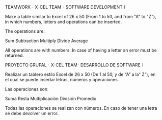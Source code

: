 TEAMWORK - X-CEL TEAM - SOFTWARE DEVELOPMENT I 

Make a table similar to Excel of 26 x 50 (From 1 to 50, and from "A" to "Z"), in which numbers, letters and operations can be inserted. 

The operations are: 

Sum
Subtraction
Multiply 
Divide
Average

All operations are with numbers. In case of having a letter an error must be returned. 

PROYECTO GRUPAL - X-CEL TEAM- DESARROLLO DE SOFTWARE I 

Realizar un tablero estilo Excel de 26 x 50 (De 1 al 50, y de “A” a la” Z”), en el cual se puede insertar letras, números y operaciones. 

Las operaciones son: 

Suma 
Resta 
Multiplicación 
División 
Promedio 

Todas las operaciones se realizan con números. En caso de tener una letra se debe devolver un error. 
